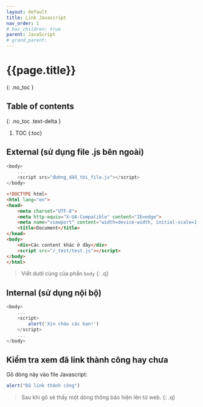 ```yaml
---
layout: default
title: Link Javascript
nav_order: 1
# has_children: true
parent: JavaScript
# grand_parent:
---
```


<!-- markdownlint-disable MD022 MD025-->
# {{page.title}}
{: .no_toc }

## Table of contents
{: .no_toc .text-delta }

1. TOC
{:toc}
<!-- markdownlint-enable MD025-->

## External (sử dụng file .js bên ngoài)

```js
<body>
    ...
    <script src="đường_dẫn_tới_file.js"></script>
</body>
```

```html
<!DOCTYPE html>
<html lang="en">
<head>
    <meta charset="UTF-8">
    <meta http-equiv="X-UA-Compatible" content="IE=edge">
    <meta name="viewport" content="width=device-width, initial-scale=1.0">
    <title>Document</title>
</head>
<body>
    <div>Các content khác ở đây</div>
    <script src="/_test/test.js"></script>
</body>
</html>
```

>Viết dưới cùng của phần `body`
{: .q}

## Internal (sử dụng nội bộ)

```js
<body>
    ...
    <script>
        alert('Xin chào các bạn!')
    </script>
    ...
</body>
```

## Kiểm tra xem đã link thành công hay chưa

Gõ dòng này vào file Javascript:

```js
alert("Đã link thành công")
```

>Sau khi gõ sẽ thấy một dòng thông báo hiện lên từ web.
{: .q}
